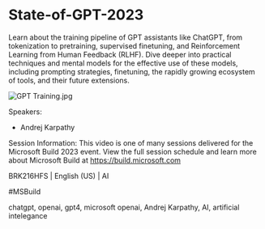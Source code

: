 # State-of-GPT-2023
Learn about the training pipeline of GPT assistants like ChatGPT, from tokenization to pretraining, supervised finetuning, and Reinforcement Learning from Human Feedback (RLHF). Dive deeper into practical techniques and mental models for the effective use of these models, including prompting strategies, finetuning, the rapidly growing ecosystem of tools, and their future extensions.

![GPT Training.jpg](/logo.png)

Speakers:
 * Andrej Karpathy


Session Information:
This video is one of many sessions delivered for the Microsoft Build 2023 event. View the full session schedule and learn more about Microsoft Build at https://build.microsoft.com 

BRK216HFS | English (US) | AI


#MSBuild









chatgpt, openai, gpt4, microsoft openai, Andrej Karpathy, AI, artificial intelegance
